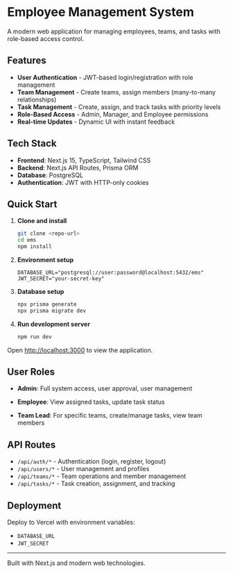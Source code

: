 # Employee Management System

A modern web application for managing employees, teams, and tasks with role-based access control.

## Features

- **User Authentication** - JWT-based login/registration with role management
- **Team Management** - Create teams, assign members (many-to-many relationships)
- **Task Management** - Create, assign, and track tasks with priority levels
- **Role-Based Access** - Admin, Manager, and Employee permissions
- **Real-time Updates** - Dynamic UI with instant feedback

## Tech Stack

- **Frontend**: Next.js 15, TypeScript, Tailwind CSS
- **Backend**: Next.js API Routes, Prisma ORM
- **Database**: PostgreSQL
- **Authentication**: JWT with HTTP-only cookies

## Quick Start

1. **Clone and install**

   ```bash
   git clone <repo-url>
   cd ems
   npm install
   ```

2. **Environment setup**

   ```env
   DATABASE_URL="postgresql://user:password@localhost:5432/ems"
   JWT_SECRET="your-secret-key"
   ```

3. **Database setup**

   ```bash
   npx prisma generate
   npx prisma migrate dev
   ```

4. **Run development server**
   ```bash
   npm run dev
   ```

Open [http://localhost:3000](http://localhost:3000) to view the application.

## User Roles

- **Admin**: Full system access, user approval, user management
- **Employee**: View assigned tasks, update task status

- **Team Lead**: For specific teams, create/manage tasks, view team members

## API Routes

- `/api/auth/*` - Authentication (login, register, logout)
- `/api/users/*` - User management and profiles
- `/api/teams/*` - Team operations and member management
- `/api/tasks/*` - Task creation, assignment, and tracking

## Deployment

Deploy to Vercel with environment variables:

- `DATABASE_URL`
- `JWT_SECRET`

---

Built with Next.js and modern web technologies.
